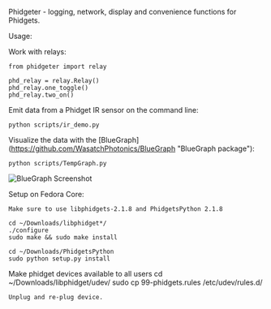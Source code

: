 Phidgeter - logging, network, display and convenience functions for
Phidgets.

Usage:

Work with relays:

    from phidgeter import relay

    phd_relay = relay.Relay()
    phd_relay.one_toggle()
    phd_relay.two_on()

Emit data from a Phidget IR sensor on the command line:
   
    python scripts/ir_demo.py

Visualize the data with the [BlueGraph] (https://github.com/WasatchPhotonics/BlueGraph "BlueGraph package"):

    python scripts/TempGraph.py

![BlueGraph Screenshot](/docs/IR_Temp_BlueGraph.gif "IR Temp BlueGraph screenshot")

Setup on Fedora Core:

    Make sure to use libphidgets-2.1.8 and PhidgetsPython 2.1.8

    cd ~/Downloads/libphidget*/
    ./configure
    sudo make && sudo make install

    cd ~/Downloads/PhidgetsPython
    sudo python setup.py install

Make phidget devices available to all users
    cd ~/Downloads/libphidget/udev/
    sudo cp 99-phidgets.rules /etc/udev/rules.d/

    Unplug and re-plug device.
